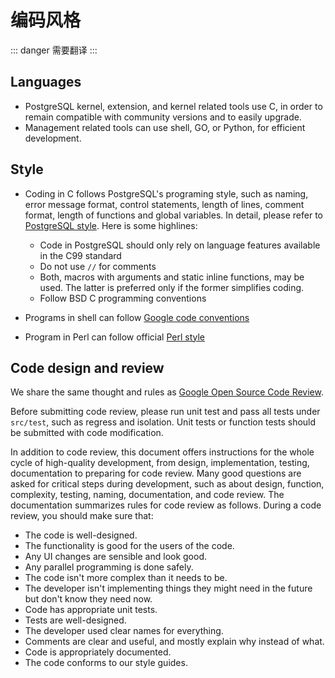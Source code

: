 # 编码风格

::: danger
需要翻译
:::

## Languages

- PostgreSQL kernel, extension, and kernel related tools use C, in order to remain compatible with community versions and to easily upgrade.
- Management related tools can use shell, GO, or Python, for efficient development.

## Style

- Coding in C follows PostgreSQL's programing style, such as naming, error message format, control statements, length of lines, comment format, length of functions and global variables. In detail, please refer to [PostgreSQL style](https://www.postgresql.org/docs/15/source.html). Here is some highlines:

  - Code in PostgreSQL should only rely on language features available in the C99 standard
  - Do not use `//` for comments
  - Both, macros with arguments and static inline functions, may be used. The latter is preferred only if the former simplifies coding.
  - Follow BSD C programming conventions

- Programs in shell can follow [Google code conventions](https://google.github.io/styleguide/shellguide.html)
- Program in Perl can follow official [Perl style](https://perldoc.perl.org/perlstyle)

## Code design and review

We share the same thought and rules as [Google Open Source Code Review](https://github.com/google/eng-practices/blob/master/review/index.md).

Before submitting code review, please run unit test and pass all tests under `src/test`, such as regress and isolation. Unit tests or function tests should be submitted with code modification.

In addition to code review, this document offers instructions for the whole cycle of high-quality development, from design, implementation, testing, documentation to preparing for code review. Many good questions are asked for critical steps during development, such as about design, function, complexity, testing, naming, documentation, and code review. The documentation summarizes rules for code review as follows. During a code review, you should make sure that:

- The code is well-designed.
- The functionality is good for the users of the code.
- Any UI changes are sensible and look good.
- Any parallel programming is done safely.
- The code isn't more complex than it needs to be.
- The developer isn't implementing things they might need in the future but don't know they need now.
- Code has appropriate unit tests.
- Tests are well-designed.
- The developer used clear names for everything.
- Comments are clear and useful, and mostly explain why instead of what.
- Code is appropriately documented.
- The code conforms to our style guides.
